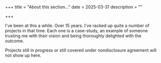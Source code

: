+++
title = "About this section..."
date = 2025-03-31
description = ""

+++



I've been at this a while.  Over 15 years.  I've racked up quite a number of projects in that time.  Each one is a case-study, an example of someone trusting me with their vision and being thoroughly delighted with the outcome.  

Projects still in progress or still covered under nondisclosure agreement will not show up here.